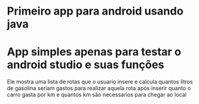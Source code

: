 # Primeiro app para android usando java
# App simples apenas para testar o android studio e suas funções
Ele mostra uma lista de rotas que o usuario insere e calcula quantos litros de gasolina seriam gastos para realizar aquela rota após inserir quanto o carro gasta
por km e quantos km são necessarios para chegar ao local
